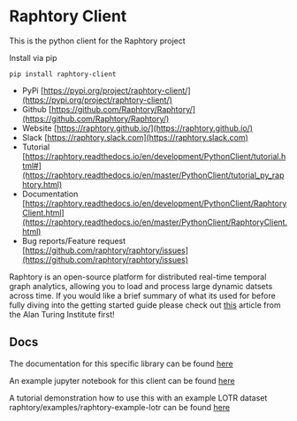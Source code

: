 # Raphtory Client

This is the python client for the Raphtory project

Install via pip 

`pip install raphtory-client` 

* PyPi [https://pypi.org/project/raphtory-client/](https://pypi.org/project/raphtory-client/)
* Github [https://github.com/Raphtory/Raphtory/](https://github.com/Raphtory/Raphtory/)
* Website [https://raphtory.github.io/](https://raphtory.github.io/)
* Slack [https://raphtory.slack.com](https://raphtory.slack.com)
* Tutorial [https://raphtory.readthedocs.io/en/development/PythonClient/tutorial.html#](https://raphtory.readthedocs.io/en/master/PythonClient/tutorial_py_raphtory.html)
* Documentation [https://raphtory.readthedocs.io/en/development/PythonClient/RaphtoryClient.html](https://raphtory.readthedocs.io/en/master/PythonClient/RaphtoryClient.html)
* Bug reports/Feature request [https://github.com/raphtory/raphtory/issues](https://github.com/raphtory/raphtory/issues)


Raphtory is an open-source platform for distributed real-time temporal graph analytics, 
allowing you to load and process large dynamic datsets across time. If you would like a 
brief summary of what its used for before fully diving into the getting started guide please 
check out [this](https://www.turing.ac.uk/blog/just-add-time-dizzying-potential-dynamic-graphs) 
article from the Alan Turing Institute first!

## Docs

The documentation for this specific library can 
be found [here](https://raphtory.readthedocs.io/en/development/PythonClient/RaphtoryClient.html) 

An example jupyter notebook for this client can be found [here](https://raphtory.readthedocs.io/en/master/PythonClient/tutorial_py_raphtory.html)

A tutorial demonstration how to use this with an example LOTR dataset raphtory/examples/raphtory-example-lotr can be found [here](https://github.com/Raphtory/Raphtory/tree/master/examples/raphtory-example-lotr)

